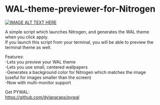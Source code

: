 # WAL-theme-previewer-for-Nitrogen

[![IMAGE ALT TEXT HERE](https://img.youtube.com/vi/A8ZsLljAFqk/0.jpg)](https://www.youtube.com/watch?v=A8ZsLljAFqk)

A simple script which launches Nitrogen, and generates the WAL theme when you click apply.<br />
If you launch this script from your terminal, you will be able to preview the terminal theme as well.

Features: <br />
-Lets you preview your WAL theme<br />
-Lets you use small, centered wallpapers <br />
-Generates a background color for Nitrogen which matches the image (useful for images smaller than the screen) <br />
-Now with multi-monitor support <br />

Get PYWAL:<br />
https://github.com/dylanaraps/pywal

